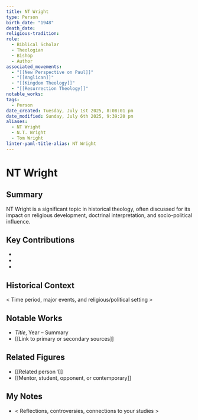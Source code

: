 ```yaml
---
title: NT Wright
type: Person
birth_date: "1948"
death_date: 
religious-tradition: 
role:
  - Biblical Scholar
  - Theologian
  - Bishop
  - Author
associated_movements:
  - "[[New Perspective on Paul]]"
  - "[[Anglican]]"
  - "[[Kingdom Theology]]"
  - "[[Resurrection Theology]]"
notable_works: 
tags:
  - Person
date_created: Tuesday, July 1st 2025, 8:08:01 pm
date_modified: Sunday, July 6th 2025, 9:39:20 pm
aliases:
  - NT Wright
  - N.T. Wright
  - Tom Wright
linter-yaml-title-alias: NT Wright
---
```


# NT Wright

## Summary
NT Wright is a significant topic in historical theology, often discussed for its impact on religious development, doctrinal interpretation, and socio-political influence.

## Key Contributions
- 
- 
- 

## Historical Context
< Time period, major events, and religious/political setting >

## Notable Works
- *Title*, Year – Summary
- [[Link to primary or secondary sources]]


## Related Figures
- [[Related person 1]]
- [[Mentor, student, opponent, or contemporary]]

## My Notes
- < Reflections, controversies, connections to your studies >
